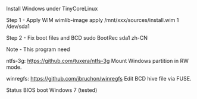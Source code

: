 Install Windows under TinyCoreLinux

Step 1 - Apply WIM
wimlib-image apply /mnt/xxx/sources/install.wim 1 /dev/sda1

Step 2 - Fix boot files and BCD
sudo BootRec sda1 zh-CN


Note - This program need

ntfs-3g:
https://github.com/tuxera/ntfs-3g
Mount Windows partition in RW mode.

winregfs:
https://github.com/jbruchon/winregfs
Edit BCD hive file via FUSE.


Status
BIOS boot Windows 7 (tested)
